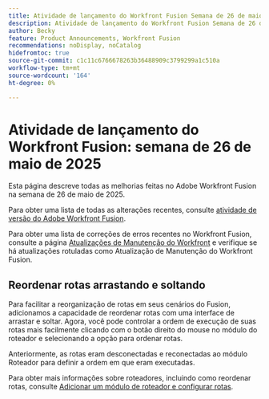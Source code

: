 ```yaml
---
title: Atividade de lançamento do Workfront Fusion Semana de 26 de maio de 2025
description: Atividade de lançamento do Workfront Fusion Semana de 26 de maio de 2025
author: Becky
feature: Product Announcements, Workfront Fusion
recommendations: noDisplay, noCatalog
hidefromtoc: true
source-git-commit: c1c11c6766678263b36488909c3799299a1c510a
workflow-type: tm+mt
source-wordcount: '164'
ht-degree: 0%

---
```


# Atividade de lançamento do Workfront Fusion: semana de 26 de maio de 2025

Esta página descreve todas as melhorias feitas no Adobe Workfront Fusion na semana de 26 de maio de 2025.

Para obter uma lista de todas as alterações recentes, consulte [atividade de versão do Adobe Workfront Fusion](/help/workfront-fusion/fusion-product-releases/fusion-release-activity.md).

Para obter uma lista de correções de erros recentes no Workfront Fusion, consulte a página [Atualizações de Manutenção do Workfront](https://experienceleague.adobe.com/en/docs/workfront-known-issues/releases/current-updates) e verifique se há atualizações rotuladas como Atualização de Manutenção do Workfront Fusion.

## Reordenar rotas arrastando e soltando

Para facilitar a reorganização de rotas em seus cenários do Fusion, adicionamos a capacidade de reordenar rotas com uma interface de arrastar e soltar. Agora, você pode controlar a ordem de execução de suas rotas mais facilmente clicando com o botão direito do mouse no módulo do roteador e selecionando a opção para ordenar rotas.

Anteriormente, as rotas eram desconectadas e reconectadas ao módulo Roteador para definir a ordem em que eram executadas.

Para obter mais informações sobre roteadores, incluindo como reordenar rotas, consulte [Adicionar um módulo de roteador e configurar rotas](/help/workfront-fusion/create-scenarios/add-modules/router-module.md).
